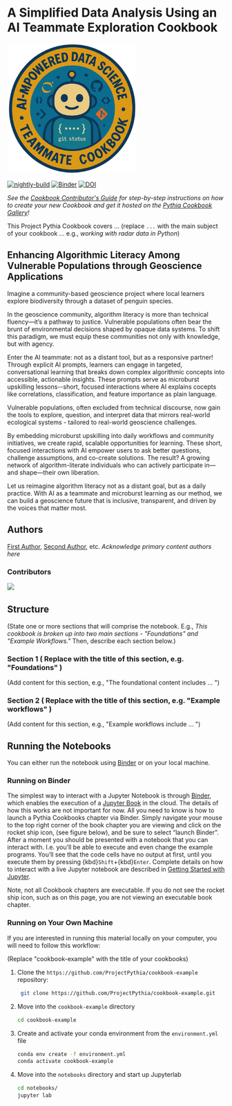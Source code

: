 # A Simplified Data Analysis Using an AI Teammate Exploration Cookbook

<img src="thumbnails/thumbnail.png" alt="thumbnail" width="300"/>

[![nightly-build](https://github.com/ProjectPythia/cookbook-template/actions/workflows/nightly-build.yaml/badge.svg)](https://github.com/ProjectPythia/cookbook-template/actions/workflows/nightly-build.yaml)
[![Binder](https://binder.projectpythia.org/badge_logo.svg)](https://binder.projectpythia.org/v2/gh/ProjectPythia/cookbook-template/main?labpath=notebooks)
[![DOI](https://zenodo.org/badge/475509405.svg)](https://zenodo.org/badge/latestdoi/475509405)

_See the [Cookbook Contributor's Guide](https://projectpythia.org/cookbook-guide) for step-by-step instructions on how to create your new Cookbook and get it hosted on the [Pythia Cookbook Gallery](https://cookbooks.projectpythia.org)!_

This Project Pythia Cookbook covers ... (replace `...` with the main subject of your cookbook ... e.g., _working with radar data in Python_)

## Enhancing Algorithmic Literacy Among Vulnerable Populations through Geoscience Applications

Imagine a community-based geoscience project where local learners explore biodiversity through a dataset of penguin species.

In the geoscience community, algorithm literacy is more than technical fluency—it’s a pathway to justice. Vulnerable populations often bear the brunt of environmental decisions shaped by opaque data systems. To shift this paradigm, we must equip these communities not only with knowledge, but with agency.

Enter the AI teammate:  not as a distant tool, but as a responsive partner! Through explicit AI prompts, learners can engage in targeted, conversational learning that breaks down complex algorithmic concepts into accessible, actionable insights. These prompts serve as microburst upskilling lessons--short, focused interactions where AI explains cocepts like correlations, classification, and feature importance as plain language.  

Vulnerable populations, often excluded from technical discourse, now gain the tools to explore, question, and interpret data that mirrors real-world ecological systems - tailored to real-world geoscience challenges.

By embedding microburst upskilling into daily workflows and community initiatives, we create rapid, scalable opportunities for learning. These short, focused interactions with AI empower users to ask better questions, challenge assumptions, and co-create solutions. The result? A growing network of algorithm-literate individuals who can actively participate in—and shape—their own liberation.

Let us reimagine algorithm literacy not as a distant goal, but as a daily practice. With AI as a teammate and microburst learning as our method, we can build a geoscience future that is inclusive, transparent, and driven by the voices that matter most.
## Authors

[First Author](https://github.com/first-author1), [Second Author](https://github.com/second-author2), etc. _Acknowledge primary content authors here_

### Contributors

<a href="https://github.com/ProjectPythia/cookbook-template/graphs/contributors">
  <img src="https://contrib.rocks/image?repo=ProjectPythia/cookbook-template" />
</a>

## Structure

(State one or more sections that will comprise the notebook. E.g., _This cookbook is broken up into two main sections - "Foundations" and "Example Workflows."_ Then, describe each section below.)

### Section 1 ( Replace with the title of this section, e.g. "Foundations" )

(Add content for this section, e.g., "The foundational content includes ... ")

### Section 2 ( Replace with the title of this section, e.g. "Example workflows" )

(Add content for this section, e.g., "Example workflows include ... ")

## Running the Notebooks

You can either run the notebook using [Binder](https://binder.projectpythia.org/) or on your local machine.

### Running on Binder

The simplest way to interact with a Jupyter Notebook is through
[Binder](https://binder.projectpythia.org/), which enables the execution of a
[Jupyter Book](https://jupyterbook.org) in the cloud. The details of how this works are not
important for now. All you need to know is how to launch a Pythia
Cookbooks chapter via Binder. Simply navigate your mouse to
the top right corner of the book chapter you are viewing and click
on the rocket ship icon, (see figure below), and be sure to select
“launch Binder”. After a moment you should be presented with a
notebook that you can interact with. I.e. you’ll be able to execute
and even change the example programs. You’ll see that the code cells
have no output at first, until you execute them by pressing
{kbd}`Shift`\+{kbd}`Enter`. Complete details on how to interact with
a live Jupyter notebook are described in [Getting Started with
Jupyter](https://foundations.projectpythia.org/foundations/getting-started-jupyter).

Note, not all Cookbook chapters are executable. If you do not see
the rocket ship icon, such as on this page, you are not viewing an
executable book chapter.


### Running on Your Own Machine

If you are interested in running this material locally on your computer, you will need to follow this workflow:

(Replace "cookbook-example" with the title of your cookbooks)

1. Clone the `https://github.com/ProjectPythia/cookbook-example` repository:

   ```bash
    git clone https://github.com/ProjectPythia/cookbook-example.git
   ```

1. Move into the `cookbook-example` directory
   ```bash
   cd cookbook-example
   ```
1. Create and activate your conda environment from the `environment.yml` file
   ```bash
   conda env create -f environment.yml
   conda activate cookbook-example
   ```
1. Move into the `notebooks` directory and start up Jupyterlab
   ```bash
   cd notebooks/
   jupyter lab
   ```
